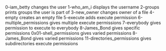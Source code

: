 0-iam_betty changes the user
1-who_am_i displays the username
2-groups prints groups the user is part of
3-new_owner changes owner of a file
4-empty creates an empty file
5-execute adds execute permission
6-multiple_permissions gives multiple execute permissions
7-everybody gives permission to execute to everybody
8-James_Bond gives specific permissions
0x01-shell_permissions gives varied permissions
8-James_Bond gives varied permissions
11-directories_permissions gives subdirectories execute permissions
